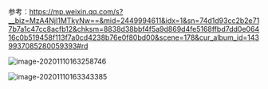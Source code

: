 参考：https://mp.weixin.qq.com/s?__biz=MzA4NjI1MTkyNw==&mid=2449994611&idx=1&sn=74d1d93cc2b2e717b7a1c47cc8acfb12&chksm=8838d38bbf4f5a9d869d4fe5168ffbd7dd0e06416c0b519458f113f7a0cd4238b76e0f80bd00&scene=178&cur_album_id=1439937085280059393#rd



![image-20201110163258746](C:\Users\18345\AppData\Roaming\Typora\typora-user-images\image-20201110163258746.png)

![image-20201110163343385](C:\Users\18345\AppData\Roaming\Typora\typora-user-images\image-20201110163343385.png)